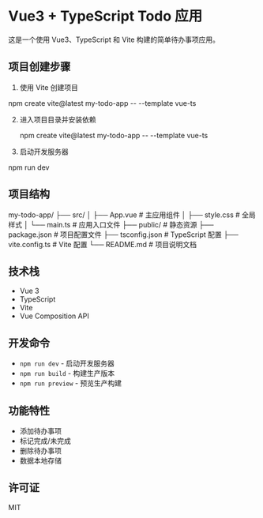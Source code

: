# Vue3 + TypeScript Todo 应用

这是一个使用 Vue3、TypeScript 和 Vite 构建的简单待办事项应用。

## 项目创建步骤

1. 使用 Vite 创建项目

npm create vite@latest my-todo-app -- --template vue-ts

2. 进入项目目录并安装依赖

   npm create vite@latest my-todo-app -- --template vue-ts

3. 启动开发服务器

npm run dev

## 项目结构

my-todo-app/
├── src/
│ ├── App.vue # 主应用组件
│ ├── style.css # 全局样式
│ └── main.ts # 应用入口文件
├── public/ # 静态资源
├── package.json # 项目配置文件
├── tsconfig.json # TypeScript 配置
├── vite.config.ts # Vite 配置
└── README.md # 项目说明文档

## 技术栈

- Vue 3
- TypeScript
- Vite
- Vue Composition API

## 开发命令

- `npm run dev` - 启动开发服务器
- `npm run build` - 构建生产版本
- `npm run preview` - 预览生产构建

## 功能特性

- 添加待办事项
- 标记完成/未完成
- 删除待办事项
- 数据本地存储

## 许可证

MIT
